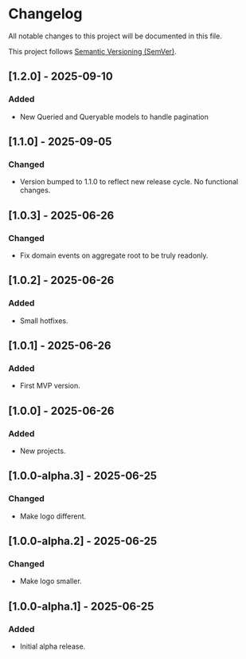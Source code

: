 # Changelog

All notable changes to this project will be documented in this file.

This project follows [Semantic Versioning (SemVer)](https://semver.org/).

## [1.2.0] - 2025-09-10

### Added

- New Queried and Queryable models to handle pagination

## [1.1.0] - 2025-09-05

### Changed

- Version bumped to 1.1.0 to reflect new release cycle. No functional changes.

## [1.0.3] - 2025-06-26

### Changed

- Fix domain events on aggregate root to be truly readonly.

## [1.0.2] - 2025-06-26

### Added

- Small hotfixes.

## [1.0.1] - 2025-06-26

### Added

- First MVP version.

## [1.0.0] - 2025-06-26

### Added

- New projects.

## [1.0.0-alpha.3] - 2025-06-25

### Changed

- Make logo different.

## [1.0.0-alpha.2] - 2025-06-25

### Changed

- Make logo smaller.

## [1.0.0-alpha.1] - 2025-06-25

### Added

- Initial alpha release.
